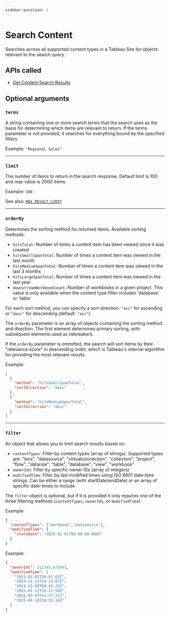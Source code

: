 ```yaml
---
sidebar-position: 1
---
```


# Search Content

Searches across all supported content types in a Tableau Site for objects relevant to the search query.

## APIs called

- [Get Content Search Results](https://help.tableau.com/current/api/rest_api/en-us/REST/TAG/index.html#tag/Content-Exploration-Methods/operation/ContentExplorationService_getSearch)

## Optional arguments

### `terms`

A string containing one or more search terms that the search uses as the basis for determining which items are relevant to return. If the terms parameter is not provided, it searches for everything bound by the specified filters.

Example: `"Regional Sales"`

<hr />

### `limit`

The number of items to return in the search response. Default limit is 100 and max value is 2000 items.

Example: `100`

See also: [`MAX_RESULT_LIMIT`](../../configuration/mcp-config/optional.md#max_result_limit)

<hr />

### `orderBy`

Determines the sorting method for returned items. Available sorting methods:

- `hitsTotal`: Number of times a content item has been viewed since it was created
- `hitsSmallSpanTotal`: Number of times a content item was viewed in the last month
- `hitsMediumSpanTotal`: Number of times a content item was viewed in the last 3 months
- `hitsLargeSpanTotal`: Number of times a content item was viewed in the last year
- `downstreamWorkbookCount`: Number of workbooks in a given project. This value is only available when the content type filter includes 'database' or 'table'

For each sort method, you can specify a sort direction: `"asc"` for ascending or `"desc"` for descending (default: `"asc"`).

The `orderBy` parameter is an array of objects containing the sorting method and direction. The first element determines primary sorting, with subsequent elements used as tiebreakers.

If the `orderBy` parameter is ommitted, the search will sort items by their "relevance score" in descending order, which is Tableau's internal algorithm for providing the most relevant results.

Example:

```json
[
  {
    "method": "hitsSmallSpanTotal",
    "sortDirection": "desc"
  },
  {
    "method": "hitsMediumSpanTotal",
    "sortDirection": "desc"
  }
]
```

<hr />

### `filter`

An object that allows you to limit search results based on:
- `contentTypes`: Filter by content types (array of strings). Supported types are: "lens", "datasource", "virtualconnection", "collection", "project", "flow", "datarole", "table", "database", "view", "workbook"
- `ownerIds`: Filter by specific owner IDs (array of integers)
- `modifiedTime`: Filter by last modified times using ISO 8601 date-time strings. Can be either a range (with startDate/endDate) or an array of specific date-times to include

The `filter` object is optional, but if it is provided it only requires one of the three filtering methods (`contentTypes`, `ownerIds`, or `modifiedTime`)

Example:

```json
{
  "contentTypes": ["workbook","datasource"],
  "modifiedTime": {
    "startDate": "2025-01-01T00:00:00.000Z"
  }
}
```

Example:

```json
{
  "ownerIds": [12345,67890],
  "modifiedTime": [
    "2025-02-01T20:01:03Z",
    "2024-11-15T14:23:07Z",
    "2024-12-08T09:45:33Z",
    "2025-01-22T16:12:58Z",
    "2025-03-07T11:37:21Z",
    "2025-04-18T20:55:14Z"
  ]
}
```
